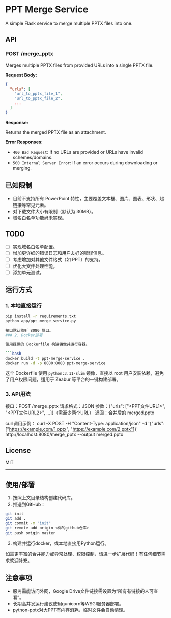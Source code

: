# PPT Merge Service

A simple Flask service to merge multiple PPTX files into one.

## API

### POST /merge_pptx

Merges multiple PPTX files from provided URLs into a single PPTX file.

**Request Body:**

```json
{
  "urls": [
    "url_to_pptx_file_1",
    "url_to_pptx_file_2",
    ...
  ]
}
```

**Response:**

Returns the merged PPTX file as an attachment.

**Error Responses:**

- `400 Bad Request`: If no URLs are provided or URLs have invalid schemes/domains.
- `500 Internal Server Error`: If an error occurs during downloading or merging.

## 已知限制

- 目前不支持所有 PowerPoint 特性，主要覆盖文本框、图片、图表、形状、超链接等常见元素。
- 对下载文件大小有限制（默认为 30MB）。
- 域名白名单功能尚未实现。

## TODO

- [ ] 实现域名白名单配置。
- [ ] 增加更详细的错误日志和用户友好的错误信息。
- [ ] 考虑增加对其他文件格式（如 PPT）的支持。
- [ ] 优化大文件处理性能。
- [ ] 添加单元测试。

## 运行方式

### 1. 本地直接运行

```bash
pip install -r requirements.txt
python app/ppt_merge_service.py

接口默认监听 8080 端口。
### 2. Docker部署

使用提供的 Dockerfile 构建镜像并运行容器。

```bash
docker build -t ppt-merge-service .
docker run -d -p 8080:8080 ppt-merge-service
```

这个 Dockerfile 使用 `python:3.11-slim` 镜像，直接以 root 用户安装依赖，避免了用户权限问题，适用于 Zeabur 等平台的一键构建部署。

### 3. API用法

接口：POST /merge_pptx
请求格式：JSON
参数：{"urls": ["<PPT文件URL1>", "<PPT文件URL2>", ...]}（需至少两个URL）
返回：合并后的 merged.pptx

curl调用示例：
curl -X POST -H "Content-Type: application/json" -d '{"urls": ["https://example.com/1.pptx", "https://example.com/2.pptx"]}' http://localhost:8080/merge_pptx --output merged.pptx

## License
MIT

---

## 使用/部署

1. 按照上文目录结构创建代码库。
2. 推送到GitHub：

```bash
git init
git add .
git commit -m "init"
git remote add origin <你的github仓库>
git push origin master
```
3. 构建并运行docker，或本地直接用Python运行。

如需更丰富的合并能力或异常处理、权限控制，请进一步扩展代码！有任何细节需求欢迎补充。

## 注意事项
- 服务需能访问外网，Google Drive文件链接需设置为“所有有链接的人可查看”。
- 长期高并发运行建议使用gunicorn等WSGI服务器部署。
- python-pptx对大PPT有内存消耗，临时文件会自动清理。
